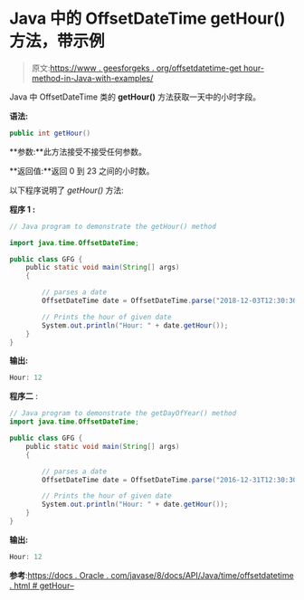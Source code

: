# Java 中的 OffsetDateTime getHour()方法，带示例

> 原文:[https://www . geesforgeks . org/offsetdatetime-get hour-method-in-Java-with-examples/](https://www.geeksforgeeks.org/offsetdatetime-gethour-method-in-java-with-examples/)

Java 中 OffsetDateTime 类的 **getHour()** 方法获取一天中的小时字段。

**语法:**

```java
public int getHour() 

```

**参数:**此方法接受不接受任何参数。

**返回值:**返回 0 到 23 之间的小时数。

以下程序说明了 *getHour()* 方法:

**程序 1 :**

```java
// Java program to demonstrate the getHour() method

import java.time.OffsetDateTime;

public class GFG {
    public static void main(String[] args)
    {

        // parses a date
        OffsetDateTime date = OffsetDateTime.parse("2018-12-03T12:30:30+01:00");

        // Prints the hour of given date
        System.out.println("Hour: " + date.getHour());
    }
}
```

**输出:**

```java
Hour: 12

```

**程序二** :

```java
// Java program to demonstrate the getDayOfYear() method
import java.time.OffsetDateTime;

public class GFG {
    public static void main(String[] args)
    {

        // parses a date
        OffsetDateTime date = OffsetDateTime.parse("2016-12-31T12:30:30+05:00");

        // Prints the hour of given date
        System.out.println("Hour: " + date.getHour());
    }
}
```

**输出:**

```java
Hour: 12

```

**参考**:[https://docs . Oracle . com/javase/8/docs/API/Java/time/offsetdatetime . html # getHour–](https://docs.oracle.com/javase/8/docs/api/java/time/OffsetDateTime.html#getHour--)